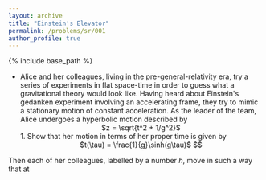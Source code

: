 ```yaml
---
layout: archive
title: "Einstein's Elevator"
permalink: /problems/sr/001
author_profile: true
---
```


{% include base_path %}

* Alice and her colleagues, living in the pre-general-relativity era, try a series of experiments in flat space-time in order to guess what a gravitational theory would look like. Having heard about Einstein's gedanken experiment involving an accelerating frame, they try to mimic a stationary motion of constant acceleration. As the leader of the team, Alice undergoes a hyperbolic motion described by <br>
    <center>
        $z = \sqrt{t^2 + 1/g^2}$
    </center>
    1. Show that her motion in terms of her proper time is given by
        <center>
            $t(\tau) = \frac{1}{g}\sinh(g\tau)$
            $$
        </center>

Then each of her colleagues, labelled by a number $h$, move in such a way that at 